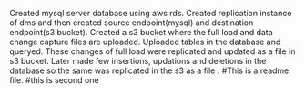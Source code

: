 Created mysql server database using aws rds.
Created replication instance of dms and then created source endpoint(mysql) and destination endpoint(s3 bucket).
Created a s3 bucket where the full load and data change capture files are uploaded.
Uploaded tables in the database and queryed. These changes of full load were replicated and updated as a file in s3 bucket.
Later made few insertions, updations and deletions in the database so the same was replicated in the s3 as a file .
#This is a readme file.
#this is second one